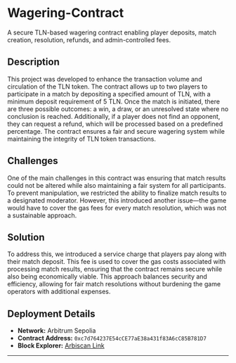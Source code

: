 # Wagering-Contract
A secure TLN-based wagering contract enabling player deposits, match creation, resolution, refunds, and admin-controlled fees.

## Description
This project was developed to enhance the transaction volume and circulation of the TLN token. The contract allows up to two players to participate in a match by depositing a specified amount of TLN, with a minimum deposit requirement of 5 TLN. Once the match is initiated, there are three possible outcomes: a win, a draw, or an unresolved state where no conclusion is reached. Additionally, if a player does not find an opponent, they can request a refund, which will be processed based on a predefined percentage. The contract ensures a fair and secure wagering system while maintaining the integrity of TLN token transactions.

## Challenges  
One of the main challenges in this contract was ensuring that match results could not be altered while also maintaining a fair system for all participants. To prevent manipulation, we restricted the ability to finalize match results to a designated moderator. However, this introduced another issue—the game would have to cover the gas fees for every match resolution, which was not a sustainable approach.  

## Solution  
To address this, we introduced a service charge that players pay along with their match deposit. This fee is used to cover the gas costs associated with processing match results, ensuring that the contract remains secure while also being economically viable. This approach balances security and efficiency, allowing for fair match resolutions without burdening the game operators with additional expenses.

## Deployment Details  
- **Network:** Arbitrum Sepolia  
- **Contract Address:** `0xc7d764237E54cCE77aE38a431f83A6cC85B781D7`  
- **Block Explorer:** [Arbiscan Link](https://sepolia.arbiscan.io/address/0xc7d764237E54cCE77aE38a431f83A6cC85B781D7#code)

 --- 
